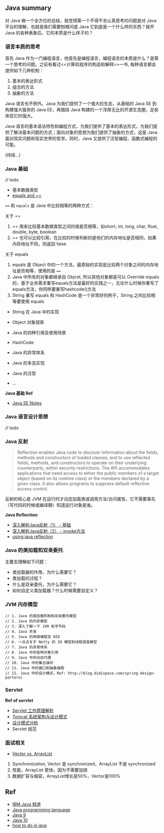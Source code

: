 
## Java summary

对 Java 做一个全方位的总结，我觉得第一个不得不去认真思考的问题是对 Java 平台的理解，也就是我们需要刨根问底 Java 它到底是一个什么样的东西？拨开 Java 的各种表象后，它的本质是什么样子的？

### 语言本质的思考

首先 Java 作为一门编程语言，他首先是编程语言，编程语言的本质是什么？是第一个思考的问题。之前有看过<<计算机程序的构造和解释>>一书, 每种语言都会提供如下几种机制：

1. 基本的表达形式
2. 组合的方法
3. 抽象的方法

Java 语言也不例外。Java 为我们提供了一个强大的生态，从基础的 Java SE 到构建强大服务的 Java EE，再围绕 Java 构建的一个浑厚无比的开源生态圈，足矣体现它的强大。

Java 语言的基本语法特性和编程方式，为我们提供了基本的表达形式，为我们提供了解决基本问题的方式；面向对象的思想为我们提供了抽象的方式，这是 Java 面对现实问题和现实世界的哲学。同时，Java 又提供了泛型编程、函数式编程的可能。

(待续...)

### Java 基础

// todo

- 基本数据类型
- [equals and ==](http://www.importnew.com/6804.html)

`==` 和 `equals` 是 Java 中比较相等的两种方式：

关于 ==
1. == 用来比较基本数据类型之间的值是否相等，如short, int, long, char, float, double, byte, boolean
2. == 也可以比较引用，在比较的时候判断的是他们的内存地址是否相同，如果内存地址不同，则返回 false

关于 equals
1. equals 是 Object 中的一个方法，最原始的实现是比较两个对象之间的内存地址是否相等，使用的是 `==`
2. Java 中所有的对象都继承自 Objcet, 所以其他对象都是可以 Override equals 的，基于业务需求重写equals方法是最好的实践之一，无论什么时候你重写了equals方法，你同样要重写hashcode()方法
3. String 重写 equals 和 HashCode 是一个非常好的例子，String 之间比较相等要使用 equals

- String 在 Java 中的实现

- Object 对象探索
- Java 的四种引用及使用场景
- HashCode
- Java 的异常体系
- Java 的多态实现
- Java 的泛型
- ...

**Java 基础 Ref**

- [Java SE Notes](https://github.com/francistao/LearningNotes/blob/master/Part2/JavaSE/Java%E5%9F%BA%E7%A1%80%E7%9F%A5%E8%AF%86.md)

### Java 语言设计思想

// todo

### Java 反射

> Reflection enables Java code to discover information about the fields, methods and constructors of loaded classes, and to use reflected fields, methods, and constructors to operate on their underlying counterparts, within security restrictions.
The API accommodates applications that need access to either the public members of a target object (based on its runtime class) or the members declared by a given class. It also allows programs to suppress default reflective access control.

反射的核心是 JVM 在运行时才动态加载类或调用方法/访问属性，它不需要事先（写代码的时候或编译期）知道运行对象是谁。

**Java Reflection**:

- [深入解析Java反射（1） - 基础](https://www.sczyh30.com/posts/Java/java-reflection-1/)
- [深入解析Java反射（2） - invoke方法](https://www.sczyh30.com/posts/Java/java-reflection-2/)
- [using java reflection](https://www.oracle.com/technetwork/articles/java/javareflection-1536171.html)

### Java 的类加载和双亲委托

主要去理解如下问题：

- 类加载器的作用，为什么需要它？
- 类加载的过程？
- 什么是双亲委托，为什么需要它？
- 如何自定义类加载器？什么时候需要自定义？

### JVM 内存模型


```
// 1. Java 的类加载机制和双亲委托模型
// 2. Java 的内存模型
// 3. 深入了解一下 JVM 和字节码
// 4. Java 并发
// 5. Java 的网络编程及 NIO
// 6. 一点点关于 Netty 的 IO 模型和线程调度模型
// 7. Java 的异常体系
// 8. Java 中的各种对象引用
// 9. Java 中的动态代理
// 10. Java 中的集合操作
// 11. Java 中的接口和抽象编程
// 12. Java 中的设计模式，Ref: http://blog.didispace.com/spring-design-partern/
```

### Servlet

**Ref of servlet**

- [Servlet 工作原理解析](https://www.ibm.com/developerworks/cn/java/j-lo-servlet/index.html)
- [Tomcat 系统架构与设计模式](https://www.ibm.com/developerworks/cn/java/j-lo-tomcat1/index.html)
- [设计模式分析](https://www.ibm.com/developerworks/cn/java/j-lo-tomcat2/)
- Servlet 规范

### 面试相关

- [Vector vs. ArrayList](https://www.geeksforgeeks.org/vector-vs-arraylist-java/)

1. Synchronization, Vector 是 synchronized，ArrayList 不是 synchronized
2. 性能，ArrayList 更快，因为不需要加锁
3. 数据扩容与缩容，ArrayList增长是50%，Vector是100%

## Ref

- [IBM Java 频道](https://www.ibm.com/developerworks/cn/java/)
- [Java programming language](https://howtodoinjava.com/java/basics/what-is-java-programming-language/)
- [Java 9](https://howtodoinjava.com/java9/java9-new-features-enhancements/)
- [Java 10](https://howtodoinjava.com/java10/java10-features/)
- [how to do in java](https://howtodoinjava.com/)
